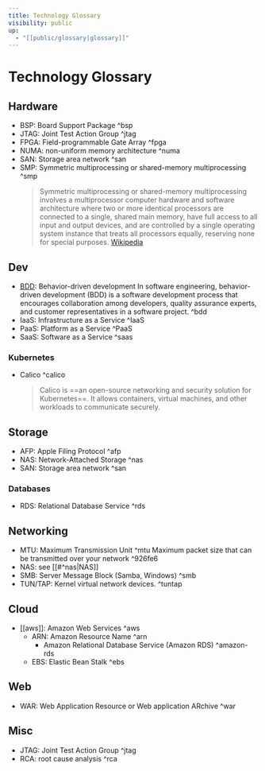 ```yaml
---
title: Technology Glossary
visibility: public
up:
  - "[[public/glossary|glossary]]"
---
```

# Technology Glossary

## Hardware

- BSP: Board Support Package ^bsp
- JTAG: Joint Test Action Group ^jtag
- FPGA: Field-programmable Gate Array ^fpga
- NUMA: non-uniform memory architecture ^numa
- SAN: Storage area network ^san
- SMP: Symmetric multiprocessing or shared-memory multiprocessing ^smp
    > Symmetric multiprocessing or shared-memory multiprocessing involves a multiprocessor computer hardware and software architecture where two or more identical processors are connected to a single, shared main memory, have full access to all input and output devices, and are controlled by a single operating system instance that treats all processors equally, reserving none for special purposes. [Wikipedia](https://en.wikipedia.org/wiki/Symmetric_multiprocessing)

## Dev

- [BDD](https://en.wikipedia.org/wiki/Behavior-driven_development): Behavior-driven development
    In software engineering, behavior-driven development (BDD) is a software development process that encourages collaboration among developers, quality assurance experts, and customer representatives in a software project.  ^bdd
- IaaS: Infrastructure as a Service ^IaaS
- PaaS: Platform as a Service ^PaaS
- SaaS: Software as a Service ^saas

### Kubernetes

- Calico ^calico
    > Calico is ==an open-source networking and security solution for Kubernetes==. It allows containers, virtual machines, and other workloads to communicate securely.

## Storage

- AFP: Apple Filing Protocol ^afp
- NAS: Network-Attached Storage ^nas
- SAN: Storage area network ^san

### Databases

- RDS: Relational Database Service ^rds

## Networking

- MTU: Maximum Transmission Unit ^mtu
  Maximum packet size that can be transmitted over your network  ^926fe6
- NAS: see [[#^nas|NAS]]
- SMB: Server Message Block (Samba, Windows) ^smb
- TUN/TAP: Kernel virtual network devices. ^tuntap

## Cloud

- [[aws]]: Amazon Web Services ^aws
    - ARN: Amazon Resource Name ^arn
        - Amazon Relational Database Service (Amazon RDS) ^amazon-rds
    - EBS: Elastic Bean Stalk ^ebs

## Web

- WAR: Web Application Resource or Web application ARchive ^war

## Misc

- JTAG: Joint Test Action Group ^jtag
- RCA: root cause analysis ^rca
